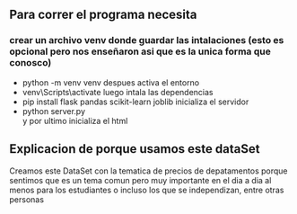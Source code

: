 ﻿## Para correr el programa necesita
### crear un archivo venv donde guardar las intalaciones (esto es opcional pero nos enseñaron asi que es la unica forma que conosco)
* python -m venv venv 
despues activa el entorno
* venv\Scripts\activate
luego intala las dependencias
* pip install flask pandas scikit-learn joblib
inicializa el servidor
* python server.py  
y por ultimo inicializa el html


## Explicacion de porque usamos este dataSet
Creamos este DataSet con la tematica de precios de depatamentos porque sentimos que es un tema comun pero muy importante en el dia a dia al menos para los estudiantes o incluso los que se independizan, entre otras personas


